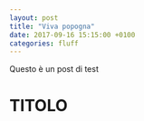 ```yaml
---
layout: post
title: "Viva popogna"
date: 2017-09-16 15:15:00 +0100
categories: fluff
---
```

Questo è un post di test

# TITOLO
